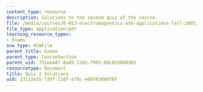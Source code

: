 ```yaml
---
content_type: resource
description: Solutions to the second quiz of the course.
file: /media/courses/6-013-electromagnetics-and-applications-fall-2005/23112e35739f21dfaf8ce60783d06f87_q2_solution.pdf
file_type: application/pdf
learning_resource_types:
- Exams
ocw_type: OCWFile
parent_title: Exams
parent_type: CourseSection
parent_uid: 731eea8f-8a05-12d3-7992-80c853849303
resourcetype: Document
title: Quiz 2 Solutions
uid: 23112e35-739f-21df-af8c-e60783d06f87
---
```

